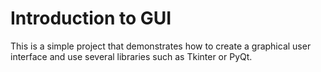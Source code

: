 # Introduction to GUI

This is a simple project that demonstrates how to create a graphical user interface and use several libraries such as Tkinter or PyQt.